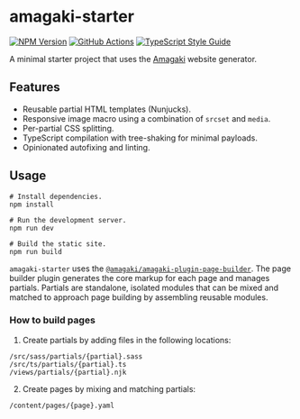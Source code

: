 # amagaki-starter

[![NPM Version][npm-image]][npm-url]
[![GitHub Actions][github-image]][github-url]
[![TypeScript Style Guide][gts-image]][gts-url]

A minimal starter project that uses the [Amagaki](https://amagaki.dev) website generator.

## Features

- Reusable partial HTML templates (Nunjucks).
- Responsive image macro using a combination of `srcset` and `media`.
- Per-partial CSS splitting.
- TypeScript compilation with tree-shaking for minimal payloads.
- Opinionated autofixing and linting.

## Usage

```shell
# Install dependencies.
npm install

# Run the development server.
npm run dev

# Build the static site.
npm run build
```

`amagaki-starter` uses the
[`@amagaki/amagaki-plugin-page-builder`](https://github.com/blinkk/amagaki-plugin-page-builder).
The page builder plugin generates the core markup for each page and manages
partials. Partials are standalone, isolated modules that can be mixed and
matched to approach page building by assembling reusable modules.

### How to build pages

1. Create partials by adding files in the following locations:

```
/src/sass/partials/{partial}.sass
/src/ts/partials/{partial}.ts
/views/partials/{partial}.njk
```

2. Create pages by mixing and matching partials:

```
/content/pages/{page}.yaml
```

[github-image]: https://github.com/blinkk/amagaki-starter/workflows/Build%20site/badge.svg
[github-url]: https://github.com/blinkk/amagaki-starter/actions
[npm-image]: https://img.shields.io/npm/v/@amagaki/amagaki-starter.svg
[npm-url]: https://npmjs.org/package/@amagaki/amagaki-starter
[gts-image]: https://img.shields.io/badge/code%20style-google-blueviolet.svg
[gts-url]: https://github.com/google/gts
